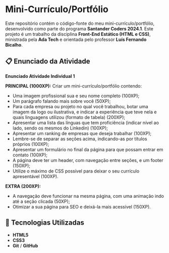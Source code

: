 # Mini-Currículo/Portfólio

Este repositório contém o código-fonte do meu mini-currículo/portfólio, desenvolvido como parte do programa **Santander Coders 2024.1**. Este projeto é um trabalho da disciplina **Front-End Estático (HTML e CSS)**, ministrada pela **Ada Tech** e orientada pelo professor **Luís Fernando Bicalho**.

## 📋 Enunciado da Atividade

**Enunciado Atividade Individual 1**

**PRINCIPAL (1000XP):** Criar um mini-currículo/portfólio contendo:

- Uma imagem profissional sua e seu nome completo (100XP);
- Um parágrafo falando mais sobre você (50XP);
- Para cada empresa ou projeto no qual você trabalhou, botar uma imagem da logo ou ilustrativa, e indicar a experiência que teve nela e quais linguagens utilizou (formato de tabela) (200XP);
- Apresentar uma lista das línguas que tem proficiência (indicar nível ao lado, sendo os mesmos do Linkedin) (100XP);
- Apresentar um ranking de empresas que deseja trabalhar (100XP);
- Lembre-se de separar as seções acima, indicando-as por títulos próprios (100XP);
- Apresentar um formulário no final da página para que possam entrar em contato (100XP);
- A página deve ter um header, com navegação entre seções, e um footer (150XP);
- Utilize o máximo de CSS possível para deixar o seu currículo apresentável (100XP).

**EXTRA (200XP):**
* A navegação deve funcionar na mesma página, com uma animação indo até a seção clicada (50XP);
* Otimizar a sua página para SEO e deixá-la mais acessível (150XP).

## 🚀 Tecnologias Utilizadas

- **HTML5**
- **CSS3**
- **Git** / **GitHub**
